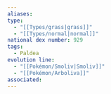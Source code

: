 ```yaml
---
aliases: 
type:
  - "[[Types/grass|grass]]"
  - "[[Types/normal|normal]]"
national dex number: 929
tags:
  - Paldea
evolution line:
  - "[[Pokémon/Smoliv|Smoliv]]"
  - "[[Pokémon/Arboliva]]"
associated: 
---
```

